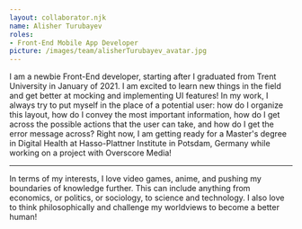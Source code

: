 ```yaml
---
layout: collaborator.njk
name: Alisher Turubayev
roles: 
- Front-End Mobile App Developer
picture: /images/team/alisherTurubayev_avatar.jpg
---
```


I am a newbie Front-End developer, starting after I graduated from Trent University in January of 2021. I am excited to learn new things in the field and get better at mocking and implementing UI features! In my work, I always try to put myself in the place of a potential user: how do I organize this layout, how do I convey the most important information, how do I get across the possible actions that the user can take, and how do I get the error message across? Right now, I am getting ready for a Master's degree in Digital Health at Hasso-Plattner Institute in Potsdam, Germany while working on a project with Overscore Media!

---

In terms of my interests, I love video games, anime, and pushing my boundaries of knowledge further. This can include anything from economics, or politics, or sociology, to science and technology. I also love to think philosophically and challenge my worldviews to become a better human!
